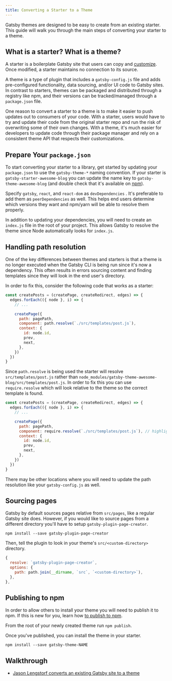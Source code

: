 ```yaml
---
title: Converting a Starter to a Theme
---
```


Gatsby themes are designed to be easy to create from an existing starter. This guide will walk you through the main steps of converting your starter to a theme.

## What is a starter? What is a theme?

A starter is a boilerplate Gatsby site that users can copy and [customize](/docs/modifying-a-starter/). Once modified, a starter maintains no connection to its source.

A theme is a type of plugin that includes a `gatsby-config.js` file and adds pre-configured functionality, data sourcing, and/or UI code to Gatsby sites. In contrast to starters, themes can be packaged and distributed through a registry like npm, and their versions can be tracked/managed through a `package.json` file.

One reason to convert a starter to a theme is to make it easier to push updates out to consumers of your code. With a starter, users would have to try and update their code from the original starter repo and run the risk of overwriting some of their own changes. With a theme, it's much easier for developers to update code through their package manager and rely on a consistent theme API that respects their customizations.

## Prepare Your `package.json`

To start converting your starter to a library, get started by updating your `package.json` to use the `gatsby-theme-*` naming convention. If your starter is `gatsby-starter-awesome-blog` you can update the name key to `gatsby-theme-awesome-blog` (and double check that it's available on [npm](https://npmjs.com)).

Specify `gatsby`, `react`, and `react-dom` as `devDependencies` . It's preferable to add them as `peerDependencies` as well. This helps end users determine which versions they want and npm/yarn will be able to resolve them properly.

In addition to updating your dependencies, you will need to create an `index.js` file in the root of your project. This allows Gatsby to resolve the theme since Node automatically looks for `index.js`.

## Handling path resolution

One of the key differences between themes and starters is that a theme is no longer executed when the Gatsby CLI is being run since it's now a dependency. This often results in errors sourcing content and finding templates since they will look in the end user's directory.

In order to fix this, consider the following code that works as a starter:

```js
const createPosts = (createPage, createRedirect, edges) => {
  edges.forEach(({ node }, i) => {
    // ...

    createPage({
      path: pagePath,
      component: path.resolve(`./src/templates/post.js`),
      context: {
        id: node.id,
        prev,
        next,
      },
    })
  })
}
```

Since `path.resolve` is being used the starter will resolve `src/templates/post.js` rather than `node_modules/gatsby-theme-awesome-blog/src/templates/post.js`. In order to fix this you can use `require.resolve` which will look relative to the theme so the correct template is found.

```js
const createPosts = (createPage, createRedirect, edges) => {
  edges.forEach(({ node }, i) => {
    // ...

    createPage({
      path: pagePath,
      component: require.resolve(`./src/templates/post.js`), // highlight-line
      context: {
        id: node.id,
        prev,
        next,
      },
    })
  })
}
```

There may be other locations where you will need to update the path resolution like your `gatsby-config.js` as well.

## Sourcing pages

Gatsby by default sources pages relative from `src/pages`, like a regular Gatsby site does. However, if you would like to source pages from a different directory you'll have to setup `gatsby-plugin-page-creator`.

```shell
npm install --save gatsby-plugin-page-creator
```

Then, tell the plugin to look in your theme's `src/<custom-directory>` directory.

```js:title=gatsby-config.js
{
  resolve: `gatsby-plugin-page-creator`,
  options: {
    path: path.join(__dirname, `src`, `<custom-directory>`),
  },
},
```

## Publishing to npm

In order to allow others to install your theme you will need to publish it to npm. If this is new for you, learn how [to publish to npm](https://docs.npmjs.com/packages-and-modules/contributing-packages-to-the-registry).

From the root of your newly created theme run `npm publish`.

Once you've published, you can install the theme in your starter.

```shell
npm install --save gatsby-theme-NAME
```

## Walkthrough

- [Jason Lengstorf converts an existing Gatsby site to a theme](https://www.youtube.com/watch?v=NkW06HK9-aY)
